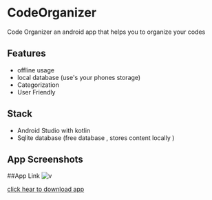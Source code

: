 # CodeOrganizer
Code Organizer an android app that helps you to organize your codes 


## Features 
* offline usage
* local database (use's your phones storage)
* Categorization
* User Friendly 

## Stack
* Android Studio with kotlin
* Sqlite database (free database , stores content locally )


## App Screenshots


##App Link
![v](https://user-images.githubusercontent.com/55027190/101651153-bdc5e080-3a62-11eb-87e4-3486aff32efc.jpg)



[click hear to download app](https://drive.google.com/file/d/1MsxpEnL3gvJHXLjKpLLj8aFEtOcT9Rt6/view?usp=sharing)

